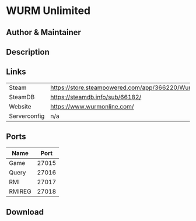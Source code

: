 # WURM Unlimited

## Author & Maintainer

## Description

## Links

|         |        |
|---------|--------|
|Steam    |https://store.steampowered.com/app/366220/Wurm_Unlimited/       |
|SteamDB  |https://steamdb.info/sub/66182/        |
|Website  |https://www.wurmonline.com/        |
|Serverconfig|  n/a   |


## Ports

|Name     |Port    |
|---------|--------|
|Game     | 27015  |
|Query    | 27016  |
|RMI      | 27017  |
|RMIREG   | 27018  |


## Download

